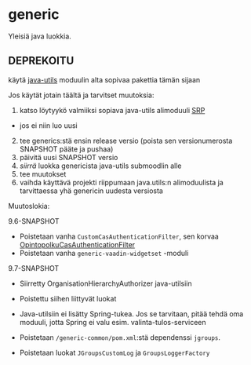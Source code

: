 # generic

Yleisiä java luokkia.

## DEPREKOITU

käytä [java-utils](https://github.com/Opetushallitus/java-utils) moduulin alta sopivaa pakettia tämän sijaan

Jos käytät jotain täältä ja tarvitset muutoksia:

1. katso löytyykö valmiiksi sopiava java-utils alimoduuli [SRP](https://en.wikipedia.org/wiki/Single_responsibility_principle)
 * jos ei niin luo uusi
2. tee generics:stä ensin release versio (poista sen versionumerosta SNAPSHOT pääte ja pushaa)
2. päivitä uusi SNAPSHOT versio
3. *siirrä* luokka genericista java-utils submoodlin alle
4. tee muutokset
5. vaihda käyttävä projekti riippumaan java.utils:n alimoduulista ja tarvittaessa yhä genericin uudesta versiosta

Muutoslokia:

9.6-SNAPSHOT

* Poistetaan vanha `CustomCasAuthenticationFilter`, sen korvaa [OpintopolkuCasAuthenticationFilter](https://github.com/Opetushallitus/java-utils/blob/5d90fbf956f9b530770fadeff1dcc72937e52dc5/opintopolku-cas-servlet-filter/src/main/java/fi/vm/sade/java_utils/security/OpintopolkuCasAuthenticationFilter.java)
* Poistetaan vanha `generic-vaadin-widgetset` -moduli

9.7-SNAPSHOT

* Siirretty OrganisationHierarchyAuthorizer java-utilsiin
 * Poistettu siihen liittyvät luokat
 * Java-utilsiin ei lisätty Spring-tukea. Jos se tarvitaan, pitää tehdä oma moduuli, jotta Spring ei valu esim. valinta-tulos-serviceen

* Poistetaan `/generic-common/pom.xml`:stä dependenssi `jgroups`.
* Poistetaan luokat `JGroupsCustomLog` ja `GroupsLoggerFactory`

